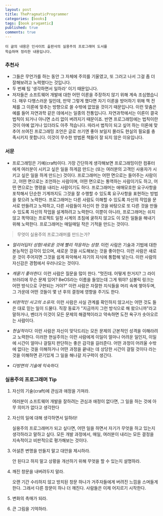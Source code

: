 ```yaml
---
layout: post
title: ThePragmaticProgrammer
categories: [books]
tags: [book pragamtic]
published: true
comments: true
---
```


```
이 글의 내용은 인사이트 출판사의 실용주의 프로그래머 도서를
학습하며 정리한 내용입니다.   
```

### 추천사
- 그들은 무언가를 하는 동안 그 자체에 주의를 기울였고, 또 그러고 나서 그걸 좀 더 잘해보려고 노력했다는 것입니다.
- 두 번째 팁 '생각하면서 일하라' 이기 때문입니다.
- 저자들은 소프트웨어 개발에 대한 어떤 이론을 주장하지 않기 위해 계속 조심했습니다.
  매우 다행스러운 일인데, 만약 그렇게 했다면 자기 이론을 방어하기 위해 책 전체를 그 이론에 맞추는 방향으로 쓸 수밖에 없었을 것이기 때문입니다.
  이런 맞춤은 예를 들어 자연과학 같은 데에서는 일종의 전통입니다.
  자연과학에서는 이론이 결국 법칙이 되거나 아니면 소리 없이 버려지기 때문이죠. 
  반면 프로그래밍에는 법칙이란 것이 아예 없거나 있더라도 아주 적습니다.
  따라서 법칙이 되고 싶어 하는 이론에 맞추어 쓰여진 프로그래밍 조언은 글로 쓰기엔 좋아 보일지 몰라도 현실의 필요를 충족시키지 못합니다.
  이것이 무수한 방법론 책들이 잘 되지 않은 이유입니다.

### 서문
- 프로그래밍은 기예(craft)이다. 
  가장 간단하게 생각해보면 프로그래밍이란 컴퓨터에게 여러분이 시키고 싶은 일을 하게끔 만드는 (또는 여러분의 고객인 사용자가 시키고 싶은 일을 하게 만드는) 것이다.
  프로그래머는 어떤 면으로는 들어주는 사람이고, 어떤 면으로는 조언하는 사람이며, 어떤 면으로는 통역하는 사람이기도 하고, 어떤 면으로는 명령을 내리는 사람이기도 하다.
  프로그래머는 애매모호한 요구사항을 포착해서 단순한 기계까지도 그것을 잘 수행할 수 있도록 요구사항을 표현하는 방법을 찾으려 노력한다.
  프로그래머는 다른 사람도 이해할 수 있도록 자신의 작업을 문서로 만들려고 노력하고, 다른 사람들이 자신이 한 것을 바탕으로 또 다른 것을 만들 수 있도록 자신의 작업을 설계하려고 노력한다.
  이뿐이 아니라, 프로그래머는 쉬지 않고 똑딱대는 프로젝트 일정 시계의 초침에 굴하지 않고도 이 모든 일들을 해내기 위해 노력한다.
  프로그래머는 매일매일 작은 기적을 만드는 것이다.
  
> 무엇이 실용주의 프로그래머를 만드는가?
- *얼리어답터 성향/새로운 것에 빨리 적응하는 성향.*
  이런 사람은 기술과 기법에 대한 본능적인 감각이 있으며, 새로운 것을 시도해보는 것을 좋아한다.
  이런 사람은 새로운 것이 주어지면 그것을 쉽게 파악해서 자기의 지식에 통합해 넣는다.
  이런 사람의 자신감은 경험에서 우러나오는 것이다.
  
- *캐묻기 좋아한다.*
  이런 사람은 질문을 많이 한다.
  "멋진데. 어떻게 한거지? 그 라이브러리에 무슨 문제 있어? BeOS라는 이름을 들었는데 그게 뭐야? 심볼릭 링크는 어떤 방식으로 구현되는 거야?"
  이런 사람은 자잘한 지식들을 머리 속에 쌓아두며, 그 가운데 어떤 것들이 몇 년 후의 결정에 영향을 주기도 한다.
  
- *비판적인 사고의 소유자.*
  이런 사람은 사실 관계를 확인하지 않고서는 어떤 것도 들은 대로 믿는 일이 드물다.
  직장 동료가 "지금까지 그런 방식으로 해 왔으니까"라고 말하거나, 벤더가 이것이 모든 문제의 해결책이라고 약속하면 도전 욕구가 솟아오르는 사람이다.
  
- *현실적이다.*
  이런 사람은 자신이 맞닥드리는 모든 문제의 근본적인 성격을 이해라려고 노력한다.
  이러한 현실주의는 이런 사람에게 이일이 얼마나 어려운 일인지, 이일에 시간이 얼마나 걸릴지 판단하는 좋은 감각을 길러준다.
  어떤 과정이 어려울 수밖에 없다는 것을 이해하거나 어떤 과정을 끝내는 데 상당한 시간이 걸릴 것이다 라는 것을 이해하면 끈기있게 그 일을 해나갈 지구력이 생긴다.
  
- *다방면의 기술에 익숙하다.*
  
### 실용주의 프로그래머 Tip
1.  자신의 기술(craft)에 관심과 애정을 가져라.

    여러분이 소프트웨어 개발을 잘하려는 관심과 애정이 없다면, 그 일을 하는 것에 아무 의미가 없다고 생각한다

2.  자신의 일에 대해 생각하면서 일하라!

    실용주의 프로그래머가 되고 싶다면, 어떤 일을 하면서 자기가 무엇을 하고 있는지 생각하라고 말하고 싶다.
모든 개발 과정에서, 매일, 여러분이 내리는 모든 결정을 지속적이고 비판적으로 평가해보는 것이다.

3.  어설픈 변명을 만들지 말고 대안을 제시하라.

    안 된다고 하지 말고 상황을 개선하기 위해 무엇을 할 수 있는지 설명하라.

4.  깨진 창문을 내버려두지 말라.
    
    오랜 기간 수리하지 않고 방치된 창문 하나가 거주자들에게 버려진 느낌을 스며들게 한다.
그래서 다른 창문이 하나 더 깨진다. 사람들은 이제 어지르기 시작한다.

5. 변화의 촉매가 되라.
    
    

6. 큰 그림을 기억하라.

    